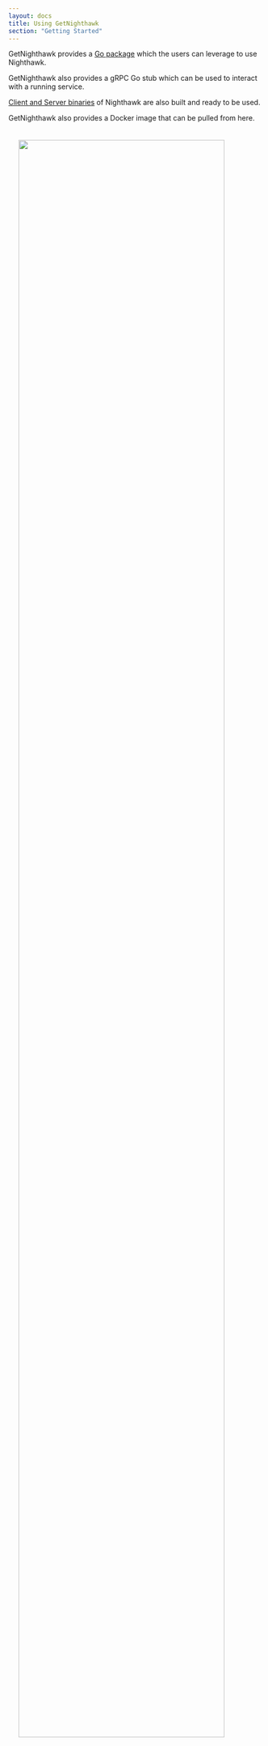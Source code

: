 ```yaml
---
layout: docs
title: Using GetNighthawk
section: "Getting Started"
---
```


GetNighthawk provides a [Go package](https://github.com/khulnasoft/meshplay/getnighthawk/tree/master/pkg/client) which the users can leverage to use Nighthawk.

GetNighthawk also provides a gRPC Go stub which can be used to interact with a running service.

[Client and Server binaries](https://github.com/khulnasoft/meshplay/getnighthawk/tree/master/apinighthawk/bin) of Nighthawk are also built and ready to be used.

GetNighthawk also provides a Docker image that can be pulled from here.

<img src="/assets/images/screenshots/GetNighthawk.svg" style="width:90%;padding:4%;align:center"/>